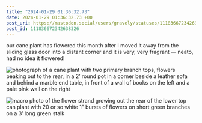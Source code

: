 ```yaml
---
title: "2024-01-29 01:36:32.73"
date: 2024-01-29 01:36:32.73 +00
post_uri: https://mastodon.social/users/gravely/statuses/111836672342638326
post_id: 111836672342638326
---
```

our cane plant has flowered this month after I moved it away from the sliding glass door into a distant corner and it is very, very fragrant — neato, had no idea it flowered!


![photograph of a cane plant with two primary branch tops, flowers peaking out to the rear, in a 2’ round pot in a corner beside a leather sofa and behind a marble end table, in front of a wall of books on the left and a pale pink wall on the right](/images/111836671876894802.jpeg)

![macro photo of the flower strand growing out the rear of the lower top can plant with 20 or so white 1” bursts of flowers on short green branches on a 3’ long green stalk](/images/111836672085083337.jpeg)

